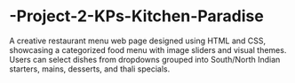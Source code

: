# -Project-2-KPs-Kitchen-Paradise
A creative restaurant menu web page designed using HTML and CSS, showcasing a categorized food menu with image sliders and visual themes. Users can select dishes from dropdowns grouped into South/North Indian starters, mains, desserts, and thali specials.
